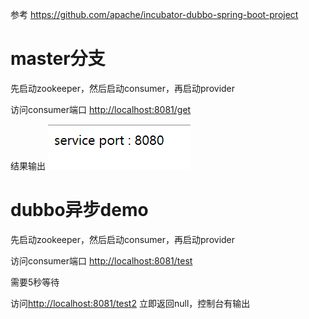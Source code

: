 参考
https://github.com/apache/incubator-dubbo-spring-boot-project

# master分支
先启动zookeeper，然后启动consumer，再启动provider

访问consumer端口 [http://localhost:8081/get](http://localhost:8081/get)

结果输出
![结果](img.png)


# dubbo异步demo
先启动zookeeper，然后启动consumer，再启动provider

访问consumer端口 [http://localhost:8081/test](http://localhost:8081/test)

需要5秒等待

访问[http://localhost:8081/test2](http://localhost:8081/test2)
立即返回null，控制台有输出
